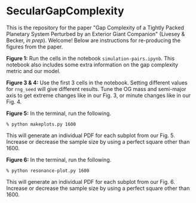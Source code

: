# SecularGapComplexity

This is the repository for the paper "Gap Complexity of a Tightly Packed Planetary System Perturbed by an Exterior Giant Companion" (Livesey & Becker, *in prep*). Welcome! Below are instructions for re-producing the figures from the paper.

**Figure 1:** Run the cells in the notebook `simulation-pairs.ipynb`. This notebook also includes some extra information on the gap complexity metric and our model.

**Figure 3 & 4:** Use the first 3 cells in the notebook. Setting different values for `rng_seed` will give different results. Tune the OG mass and semi-major axis to get extreme changes like in our Fig. 3, or minute changes like in our Fig. 4.

**Figure 5:** In the terminal, run the following.
```
% python makeplots.py 1600
```
This will generate an individual PDF for each subplot from our Fig. 5. Increase or decrease the sample size by using a perfect square other than 1600.

**Figure 6:** In the terminal, run the following.
```
% python resonance-plot.py 1600
```
This will generate an individual PDF for each subplot from our Fig. 6. Increase or decrease the sample size by using a perfect square other than 1600.

